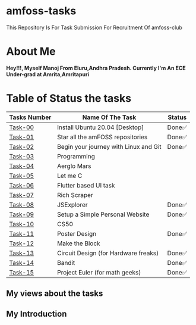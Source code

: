 # amfoss-tasks
This Repository Is For Task Submission For Recruitment Of amfoss-club

# About Me
**Hey!!!, Myself Manoj From Eluru,Andhra Pradesh. Currently I'm An ECE Under-grad at Amrita,Amritapuri**
# Table of Status the tasks 
|**Tasks Number**|**Name Of The Task**|**Status**|
|----|----|----|
[Task-00](https://github.com/DarkHunter1749/amfoss-tasks/tree/dark/task-00)|Install Ubuntu 20.04 [Desktop]|Done✅|
[Task-01](https://github.com/DarkHunter1749/amfoss-tasks/tree/dark/task-01)|Star all the amFOSS repositories|Done✅|
[Task-02](https://github.com/DarkHunter1749/amfoss-tasks/tree/dark/task-02)|Begin your journey with Linux and Git|Done✅|
[Task-03](https://github.com/DarkHunter1749/amfoss-tasks/tree/dark/task-03)|Programming| |
[Task-04](https://github.com/DarkHunter1749/amfoss-tasks/tree/dark/task-04)|Aerglo Mars| |
[Task-05](https://github.com/DarkHunter1749/amfoss-tasks/tree/dark/task-05)|Let me C| |
[Task-06](https://github.com/DarkHunter1749/amfoss-tasks/tree/dark/task-06)|Flutter based UI task| |
[Task-07](https://github.com/DarkHunter1749/amfoss-tasks/tree/dark/task-07)|Rich Scraper| |
[Task-08](https://github.com/DarkHunter1749/amfoss-tasks/tree/dark/task-08)|JSExplorer|Done✅|
[Task-09](https://github.com/DarkHunter1749/amfoss-tasks/tree/dark/task-09)|Setup a Simple Personal Website|Done✅|
[Task-10](https://github.com/DarkHunter1749/amfoss-tasks/tree/dark/task-10)|CS50| |
[Task-11](https://github.com/DarkHunter1749/amfoss-tasks/tree/dark/task-11)|Poster Design|Done✅|
[Task-12](https://github.com/DarkHunter1749/amfoss-tasks/tree/dark/task-12)|Make the Block| | 
[Task-13](https://github.com/DarkHunter1749/amfoss-tasks/tree/dark/task-13)|Circuit Design (for Hardware freaks)|Done✅|
[Task-14](https://github.com/DarkHunter1749/amfoss-tasks/tree/dark/task-14)|Bandit|Done✅|
[Task-15](https://github.com/DarkHunter1749/amfoss-tasks/tree/dark/task-15)|Project Euler (for math geeks)|Done✅|
## My views about the tasks

## My Introduction
